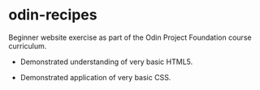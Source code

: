 # odin-recipes

Beginner website exercise as part of the Odin Project Foundation course curriculum.

* Demonstrated understanding of very basic HTML5.

* Demonstrated application of very basic CSS.

